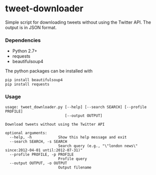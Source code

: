 # tweet-downloader
Simple script for downloading tweets without using the Twitter API. The output is in JSON format.

### Dependencies
* Python 2.7+
* requests
* beautifulsoup4 

The python packages can be installed with

    pip install beautifulsoup4
    pip install requests


### Usage
```
usage: tweet_downloader.py [--help] [--search SEARCH] [--profile PROFILE]
                           [--output OUTPUT]

Download tweets without using the Twitter API

optional arguments:
  --help, -h            Show this help message and exit
  --search SEARCH, -s SEARCH
                        Search query (e.g., "\"london news\" since:2012-04-01 until:2012-07-31)"
  --profile PROFILE, -p PROFILE
                        Profile query
  --output OUTPUT, -o OUTPUT
                        Output filename
```
